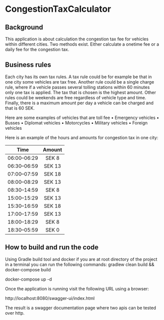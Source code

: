 # CongestionTaxCalculator

## Background
This application is about calculation the congestion tax fee for vehicles within different cities. Two methods exist. Either calculate a onetime fee or a daily fee for the congestion tax.

## Business rules
Each city has its own tax rules. A tax rule could be for example be that in one city some vehicles are tax free. Another rule could be a single charge rule, where if a vehicle passes several tolling stations within 60 minutes only one tax is applied. The tax that is chosen is the highest amount. Other rules could be weekends are free regardless of vehicle type and time. Finally, there is a maximum amount per day a vehicle can be charged and that is 60 SEK.

Here are some examples of vehicles that are toll fee
•	Emergency vehicles
•	Busses
•	Diplomat vehicles
•	Motorcycles
•	Military vehicles
•	Foreign vehicles

Here is an example of the hours and amounts for congestion tax in one city:

| Time        | Amount |
| ----------- | :----: |
| 06:00–06:29 | SEK 8  |
| 06:30–06:59 | SEK 13 |
| 07:00–07:59 | SEK 18 |
| 08:00–08:29 | SEK 13 |
| 08:30–14:59 | SEK 8  |
| 15:00–15:29 | SEK 13 |
| 15:30–16:59 | SEK 18 |
| 17:00–17:59 | SEK 13 |
| 18:00–18:29 | SEK 8  |
| 18:30–05:59 | SEK 0  |

## How to build and run the code

Using Gradle build tool and docker if you are at root directory of the project in a terminal you can run the following commands:
gradlew clean build && docker-compose build

docker-compose up -d

Once the application is running visit the following URL using a browser:

http://localhost:8080/swagger-ui/index.html

The result is a swagger documentation page where two apis can be tested over http.

